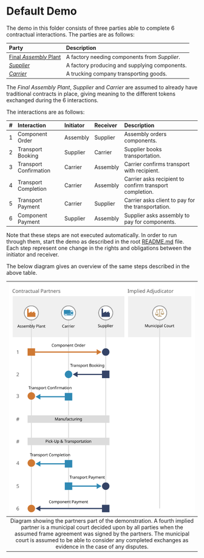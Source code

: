 # Default Demo

The demo in this folder consists of three parties able to complete 6 contractual
interactions. The parties are as follows:

| Party                         | Description                                  |
|:------------------------------|:---------------------------------------------|
| [Final _Assembly_ Plant][asm] | A factory needing components from _Supplier_.|
| [_Supplier_][sup]             | A factory producing and supplying components.|
| [_Carrier_][car]              | A trucking company transporting goods.       |

The _Final Assembly Plant_, _Supplier_ and _Carrier_ are assumed to already
have traditional contracts in place, giving meaning to the different tokens
exchanged during the 6 interactions.

The interactions are as follows:

| # | Interaction            | Initiator | Receiver | Description              |
|:--|:-----------------------|:----------|:---------|:-------------------------|
| 1 | Component Order        | Assembly  | Supplier | Assembly orders components.|
| 2 | Transport Booking      | Supplier  | Carrier  | Supplier books transportation.|
| 3 | Transport Confirmation | Carrier   | Assembly | Carrier confirms transport with recipient.|
| 4 | Transport Completion   | Carrier   | Assembly | Carrier asks recipient to confirm transport completion.|
| 5 | Transport Payment      | Carrier   | Supplier | Carrier asks client to pay for the transportation.|
| 6 | Component Payment      | Supplier  | Assembly | Supplier asks assembly to pay for components.|

Note that these steps are not executed automatically. In order to run through
them, start the demo as described in the root [README.md][rmd] file. Each
step represent one change in the rights and obligations between the initiator
and receiver.

The below diagram gives an overview of the same steps described in the above table.

| ![](diagram.svg) |
|:-:|
| Diagram showing the partners part of the demonstration. A fourth implied partner is a municipal court decided upon by all parties when the assumed frame agreement was signed by the partners. The municipal court is assumed to be able to consider any completed exchanges as evidence in the case of any disputes. |

[asm]: http://localhost:8080
[sup]: http://localhost:8084
[car]: http://localhost:8082
[rmd]: ../README.md